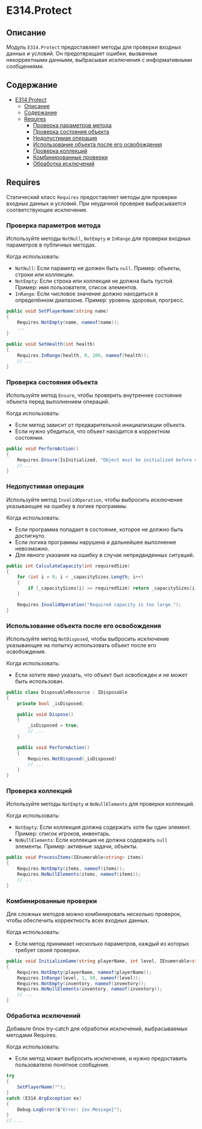 # E314.Protect

## Описание

Модуль `E314.Protect` предоставляет методы для проверки входных данных и условий.
Он предотвращает ошибки, вызванные некорректными данными, выбрасывая исключения с информативными сообщениями.

## Содержание

- [E314.Protect](#e314protect)
  - [Описание](#описание)
  - [Содержание](#содержание)
  - [Requires](#requires)
    - [Проверка параметров метода](#проверка-параметров-метода)
    - [Проверка состояния объекта](#проверка-состояния-объекта)
    - [Недопустимая операция](#недопустимая-операция)
    - [Использование объекта после его освобождения](#использование-объекта-после-его-освобождения)
    - [Проверка коллекций](#проверка-коллекций)
    - [Комбинированные проверки](#комбинированные-проверки)
    - [Обработка исключений](#обработка-исключений)

## Requires

Статический класс `Requires` предоставляет методы для проверки входных данных и условий. При неудачной проверке выбрасывается соответствующее исключение.

### Проверка параметров метода

Используйте методы `NotNull`, `NotEmpty` и `InRange` для проверки входных параметров в публичных методах.

Когда использовать:

- `NotNull`: Если параметр не должен быть `null`. Пример: объекты, строки или коллекции.
- `NotEmpty`: Если строка или коллекция не должна быть пустой. Пример: имя пользователя, список элементов.
- `InRange`: Если числовое значение должно находиться в определённом диапазоне. Пример: уровень здоровья, прогресс.

```csharp
public void SetPlayerName(string name)
{
    Requires.NotEmpty(name, nameof(name));
    ...
}

public void SetHealth(int health)
{
    Requires.InRange(health, 0, 100, nameof(health));
    // ...
}
```

### Проверка состояния объекта

Используйте метод `Ensure`, чтобы проверить внутреннее состояние объекта перед выполнением операций.

Когда использовать:

- Если метод зависит от предварительной инициализации объекта.
- Если нужно убедиться, что объект находится в корректном состоянии.

```csharp
public void PerformAction()
{
    Requires.Ensure(IsInitialized, "Object must be initialized before use.");
    // ...
}
```

### Недопустимая операция

Используйте метод `InvalidOperation`, чтобы выбросить исключение указывающее на ошибку в логике программы.

Когда использовать:

- Если программа попадает в состояние, которое не должно быть достигнуто.
- Если логика программы нарушена и дальнейшее выполнение невозможно.
- Для явного указания на ошибку в случае непредвиденных ситуаций.

```csharp
public int CalculateCapacity(int requiredSize)
{
    for (int i = 0; i < _capacitySizes.Length; i++)
    {
        if (_capacitySizes[i] >= requiredSize) return _capacitySizes[i];
    }

    Requires.InvalidOperation("Required capacity is too large.");
}
```

### Использование объекта после его освобождения

Используйте метод `NotDisposed`, чтобы выбросить исключение указывающее на попытку использовать объект после его освобождения.

Когда использовать:

- Если хотите явно указать, что объект был освобожден и не может быть использован.

``` csharp
public class DisposableResource : IDisposable
{
    private bool _isDisposed;

    public void Dispose()
    {
        _isDisposed = true;
        // ...
    }

    public void PerformAction()
    {
        Requires.NotDisposed(_isDisposed)
        // ...
    }
}
```

### Проверка коллекций

Используйте методы `NotEmpty` и `NoNullElements` для проверки коллекций.

Когда использовать:

- `NotEmpty`: Если коллекция должна содержать хотя бы один элемент. Пример: список игроков, инвентарь.
- `NoNullElements`: Если коллекция не должна содержать `null` элементы. Пример: активные задачи, объекты.

```csharp
public void ProcessItems(IEnumerable<string> items)
{
    Requires.NotEmpty(items, nameof(items));
    Requires.NoNullElements(items, nameof(items)); 
    // ...
}
```

### Комбинированные проверки

Для сложных методов можно комбинировать несколько проверок, чтобы обеспечить корректность всех входных данных.

Когда использовать:

- Если метод принимает несколько параметров, каждый из которых требует своей проверки.

```csharp
public void InitializeGame(string playerName, int level, IEnumerable<string> inventory)
{
    Requires.NotEmpty(playerName, nameof(playerName));
    Requires.InRange(level, 1, 50, nameof(level));
    Requires.NotEmpty(inventory, nameof(inventory));
    Requires.NoNullElements(inventory, nameof(inventory));
    // ...
}
```

### Обработка исключений

Добавьте блок try-catch для обработки исключений, выбрасываемых методами Requires.

Когда использовать:

- Если метод может выбросить исключение, и нужно предоставить пользователю понятное сообщение.

```csharp
try
{
    SetPlayerName("");
}
catch (E314.ArgException ex)
{
    Debug.LogError($"Error: {ex.Message}");
}
// ...
```
